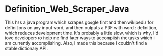 # Definition_Web_Scraper_Java
This has a java program which scrapes google first and then wikipedia for definitions on any input word, and then outputs a PDF with word : definition, which reduces development time.
It's probably a little slow, which is why, I'd love developers to help me find fater ways to accomplish the tasks which I am currently accomplishing. Also, I made this because I couldn't find a stable dictionary API.
